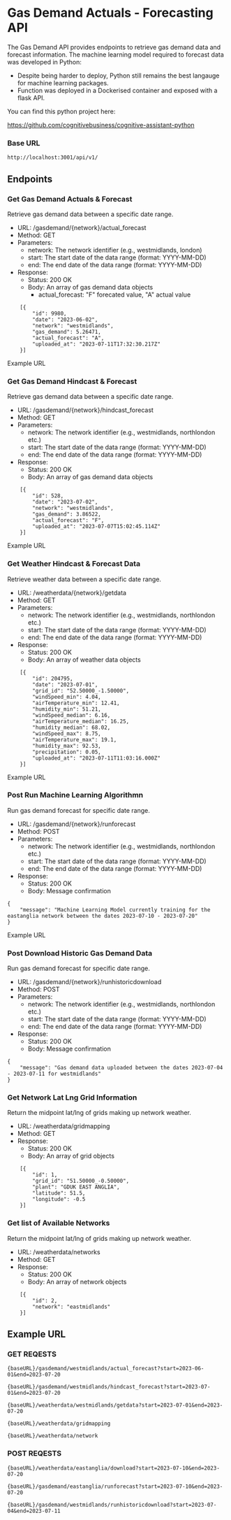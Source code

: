 # Gas Demand Actuals - Forecasting API

The Gas Demand API provides endpoints to retrieve gas demand data and forecast information. The machine learning model required to forecast data was developed in Python: 

- Despite being harder to deploy, Python still remains the best langauge for machine learning packages.
- Function was deployed in a Dockerised container and exposed with a flask API.

You can find this python project here: 

https://github.com/cognitivebusiness/cognitive-assistant-python

### Base URL 
``` 
http://localhost:3001/api/v1/
```

## Endpoints

### Get Gas Demand Actuals & Forecast

Retrieve gas demand data between a specific date range.

- URL:  /gasdemand/{network}/actual_forecast
- Method: GET
- Parameters:
    - network: The network identifier (e.g., westmidlands, london)
    - start: The start date of the data range (format: YYYY-MM-DD)
    - end: The end date of the data range (format: YYYY-MM-DD)
- Response:
    - Status: 200 OK
    - Body: An array of gas demand data objects
        - actual_forecast: "F" forecated value, "A" actual value

``` 
    [{
        "id": 9980,
        "date": "2023-06-02",
        "network": "westmidlands",
        "gas_demand": 5.26471,
        "actual_forecast": "A",
        "uploaded_at": "2023-07-11T17:32:30.217Z"
    }]
 ```
 Example URL

### Get Gas Demand Hindcast & Forecast

Retrieve gas demand data between a specific date range.

- URL:  /gasdemand/{network}/hindcast_forecast
- Method: GET
- Parameters:
    - network: The network identifier (e.g., westmidlands, northlondon etc.)
    - start: The start date of the data range (format: YYYY-MM-DD)
    - end: The end date of the data range (format: YYYY-MM-DD)
- Response:
    - Status: 200 OK
    - Body: An array of gas demand data objects

``` 
    [{
        "id": 528,
        "date": "2023-07-02",
        "network": "westmidlands",
        "gas_demand": 3.86522,
        "actual_forecast": "F",
        "uploaded_at": "2023-07-07T15:02:45.114Z"
    }]
 ```
  Example URL

### Get Weather Hindcast & Forecast Data

Retrieve weather data between a specific date range.

- URL:  /weatherdata/{network}/getdata
- Method: GET
- Parameters:
    - network: The network identifier (e.g., westmidlands, northlondon etc.)
    - start: The start date of the data range (format: YYYY-MM-DD)
    - end: The end date of the data range (format: YYYY-MM-DD)
- Response:
    - Status: 200 OK
    - Body: An array of weather data objects

``` 
    [{
        "id": 204795,
        "date": "2023-07-01",
        "grid_id": "52.50000_-1.50000",
        "windSpeed_min": 4.04,
        "airTemperature_min": 12.41,
        "humidity_min": 51.21,
        "windSpeed_median": 6.16,
        "airTemperature_median": 16.25,
        "humidity_median": 68.02,
        "windSpeed_max": 8.75,
        "airTemperature_max": 19.1,
        "humidity_max": 92.53,
        "precipitation": 0.05,
        "uploaded_at": "2023-07-11T11:03:16.000Z"
    }]
 ```
  Example URL

### Post Run Machine Learning Algorithmn

Run gas demand forecast for specific date range.

- URL:  /gasdemand/{network}/runforecast
- Method: POST
- Parameters:
    - network: The network identifier (e.g., westmidlands, northlondon etc.)
    - start: The start date of the data range (format: YYYY-MM-DD)
    - end: The end date of the data range (format: YYYY-MM-DD)
- Response:
    - Status: 200 OK
    - Body: Message confirmation

``` 
{
    "message": "Machine Learning Model currently training for the eastanglia network between the dates 2023-07-10 - 2023-07-20"
}
 ```
  Example URL

### Post Download Historic Gas Demand Data

Run gas demand forecast for specific date range.

- URL:  /gasdemand/{network}/runhistoricdownload
- Method: POST
- Parameters:
    - network: The network identifier (e.g., westmidlands, northlondon etc.)
    - start: The start date of the data range (format: YYYY-MM-DD)
    - end: The end date of the data range (format: YYYY-MM-DD)
- Response:
    - Status: 200 OK
    - Body: Message confirmation

``` 
{
    "message": "Gas demand data uploaded between the dates 2023-07-04 - 2023-07-11 for westmidlands"
}
 ```

### Get Network Lat Lng Grid Information

Return the midpoint lat/lng of grids making up network weather.

- URL:  /weatherdata/gridmapping
- Method: GET
- Response:
    - Status: 200 OK
    - Body: An array of grid objects
``` 
    [{
        "id": 1,
        "grid_id": "51.50000_-0.50000",
        "plant": "GDUK EAST ANGLIA",
        "latitude": 51.5,
        "longitude": -0.5
    }]
 ```

### Get list of Available Networks

Return the midpoint lat/lng of grids making up network weather.

- URL:  /weatherdata/networks
- Method: GET
- Response:
    - Status: 200 OK
    - Body: An array of network objects
``` 
    [{
        "id": 2,
        "network": "eastmidlands"
    }]
 ```

## Example URL

### GET REQESTS
``` 
{baseURL}/gasdemand/westmidlands/actual_forecast?start=2023-06-01&end=2023-07-20

{baseURL}/gasdemand/westmidlands/hindcast_forecast?start=2023-07-01&end=2023-07-20

{baseURL}/weatherdata/westmidlands/getdata?start=2023-07-01&end=2023-07-20

{baseURL}/weatherdata/gridmapping

{baseURL}/weatherdata/network

```

### POST REQESTS
``` 
{baseURL}/weatherdata/eastanglia/download?start=2023-07-10&end=2023-07-20

{baseURL}/gasdemand/eastanglia/runforecast?start=2023-07-10&end=2023-07-20

{baseURL}/gasdemand/westmidlands/runhistoricdownload?start=2023-07-04&end=2023-07-11

```